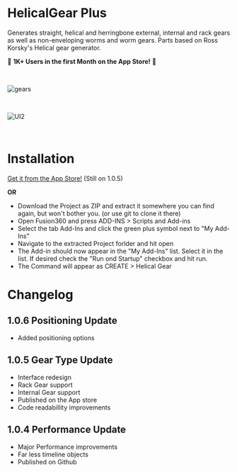 # HelicalGear Plus

Generates straight, helical and herringbone external, internal and rack gears
as well as non-enveloping worms and worm gears.
Parts based on Ross Korsky's Helical gear generator.    

🎉 **1K+ Users in the first Month on the App Store!** 🎉

<br>

![gears](https://user-images.githubusercontent.com/30301307/74059553-8c1a5e00-49e8-11ea-91ba-b8ec525d1222.jpg)

<br>

![UI2](https://user-images.githubusercontent.com/30301307/78392013-cb7bba00-75e7-11ea-8c0d-de8ae442ef6e.jpg)

<br>

# Installation
[Get it from the App Store!](https://apps.autodesk.com/FUSION/en/Detail/Index?id=1259509007239787473&appLang=en&os=Mac) (Still on 1.0.5)

**OR**

* Download the Project as ZIP and extract it somewhere you can find again, but won't bother you. (or use git to clone it there)
* Open Fusion360 and press ADD-INS > Scripts and Add-ins
* Select the tab Add-Ins and click the green plus symbol next to "My Add-Ins"
* Navigate to the extracted Project forlder and hit open
* The Add-in should now appear in the "My Add-Ins" list. Select it in the list. If desired check the "Run ond Startup" checkbox and hit run.
* The Command will appear as CREATE > Helical Gear

# Changelog

## 1.0.6 Positioning Update
- Added positioning options 

## 1.0.5 Gear Type Update
- Interface redesign
- Rack Gear support
- Internal Gear support
- Published on the App store
- Code readabillity improvements

## 1.0.4 Performance Update
- Major Performance improvements
- Far less timeline objects
- Published on Github
